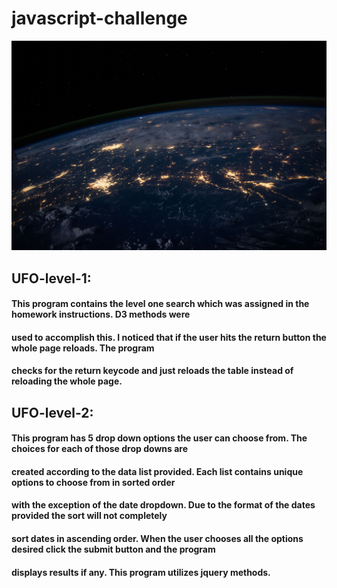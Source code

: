 # javascript-challenge

![UFO](UFO-level-1/static/images/nasa.jpg)

## UFO-level-1:
####    This program contains the level one search which was assigned in the homework instructions.  D3 methods were
####    used to accomplish this.  I noticed that if the user hits the return button the whole page reloads.  The program
####    checks for the return keycode and just reloads the table instead of reloading the whole page.



## UFO-level-2:
 ####   This program has 5 drop down options the user can choose from.  The choices for each of those drop downs are
 ####   created according to the data list provided.  Each list contains unique options to choose from in sorted order
 ####   with the exception of the date dropdown.  Due to the format of the dates provided the sort will not completely
 ####   sort dates in ascending order.  When the user chooses all the options desired click the submit button and the program
 ####   displays results if any.  This program utilizes jquery methods.
